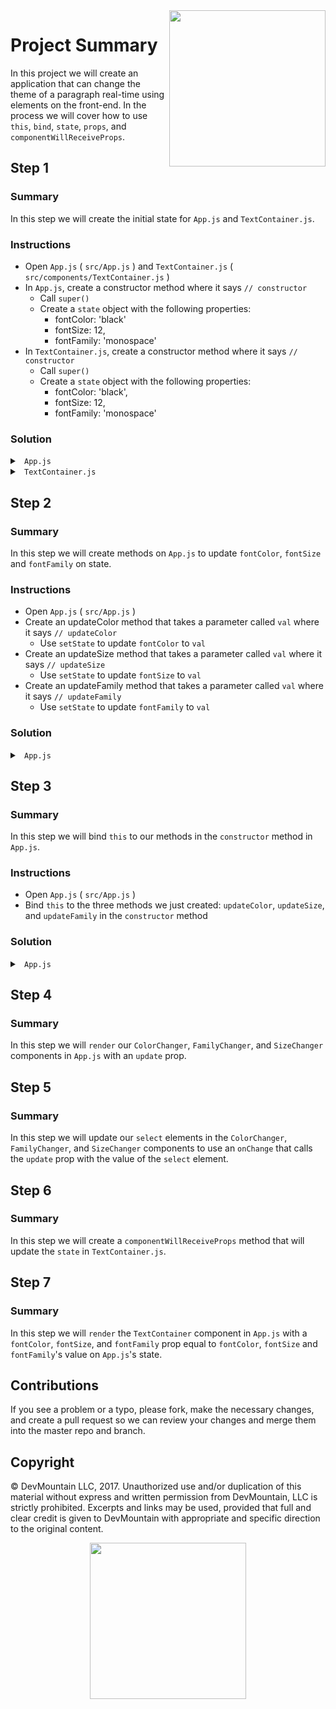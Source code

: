 <img src="https://devmounta.in/img/logowhiteblue.png" width="250" align="right">

# Project Summary

In this project we will create an application that can change the theme of a paragraph real-time using elements on the front-end. In the process we will cover how to use `this`, `bind`, `state`, `props`, and `componentWillReceiveProps`.

## Step 1

### Summary

In this step we will create the initial state for `App.js` and `TextContainer.js`.

### Instructions

* Open `App.js` ( `src/App.js` ) and `TextContainer.js` ( `src/components/TextContainer.js` )
* In `App.js`, create a constructor method where it says `// constructor`
  * Call `super()`
  * Create a `state` object with the following properties:
    * fontColor: 'black'
    * fontSize: 12,
    * fontFamily: 'monospace'
* In `TextContainer.js`, create a constructor method where it says `// constructor`
  * Call `super()`
  * Create a `state` object with the following properties:
    * fontColor: 'black',
    * fontSize: 12,
    * fontFamily: 'monospace'

### Solution

<details>

<summary> <code> App.js </code> </summary>

```jsx
constructor() {
  super();
  this.state = {
    fontColor: 'black',
    fontSize: 12,
    fontFamily: 'monospace'
  };
}
```

</details>

<details> 

<summary> <code> TextContainer.js </code> </summary>

```jsx
constructor() {
  super();
  this.state = {
    fontColor: 'black',
    fontSize: 12,
    fontFamily: 'monospace'
  };
}
```

</details>

## Step 2

### Summary

In this step we will create methods on `App.js` to update `fontColor`, `fontSize` and `fontFamily` on state. 

### Instructions

* Open `App.js` ( `src/App.js` )
* Create an updateColor method that takes a parameter called `val` where it says `// updateColor`
  * Use `setState` to update `fontColor` to `val`
* Create an updateSize method that takes a parameter called `val` where it says `// updateSize`
  * Use `setState` to update `fontSize` to `val`
* Create an updateFamily method that takes a parameter called `val` where it says `// updateFamily`
  * Use `setState` to update `fontFamily` to `val`

### Solution

<details>

<summary> <code> App.js </code> </summary>

```jsx
updateColor(val) {
  this.setState({ fontColor: val });
}

updateSize(val) {
  this.setState({ fontSize: val });
}

updateFamily(val) {
  this.setState({ fontFamily: val });
}
```

</details>

## Step 3

### Summary

In this step we will bind `this` to our methods in the `constructor` method in `App.js`.

### Instructions

* Open `App.js` ( `src/App.js` )
* Bind `this` to the three methods we just created: `updateColor`, `updateSize`, and `updateFamily` in the `constructor` method

### Solution

<details>

<summary> <code> App.js </code> </summary>

```jsx
constructor() {
  super();
  this.state = {
    fontColor: 'black',
    fontSize: 12,
    fontFamily: 'monospace'
  };

  this.updateColor = this.updateColor.bind(this);
  this.updateSize = this.updateSize.bind(this);
  this.updateFamily = this.updateFamily.bind(this);
}
```

</details>

## Step 4

### Summary

In this step we will `render` our `ColorChanger`, `FamilyChanger`, and `SizeChanger` components in `App.js` with an `update` prop.

## Step 5

### Summary

In this step we will update our `select` elements in the `ColorChanger`, `FamilyChanger`, and `SizeChanger` components to use an `onChange` that calls the `update` prop with the value of the `select` element.

## Step 6

### Summary 

In this step we will create a `componentWillReceiveProps` method that will update the `state` in `TextContainer.js`.

## Step 7 

### Summary

In this step we will `render` the `TextContainer` component in `App.js` with a `fontColor`, `fontSize`, and `fontFamily` prop equal to `fontColor`, `fontSize` and `fontFamily`'s value on `App.js`'s state.


## Contributions

If you see a problem or a typo, please fork, make the necessary changes, and create a pull request so we can review your changes and merge them into the master repo and branch.

## Copyright

© DevMountain LLC, 2017. Unauthorized use and/or duplication of this material without express and written permission from DevMountain, LLC is strictly prohibited. Excerpts and links may be used, provided that full and clear credit is given to DevMountain with appropriate and specific direction to the original content.

<p align="center">
<img src="https://devmounta.in/img/logowhiteblue.png" width="250">
</p>